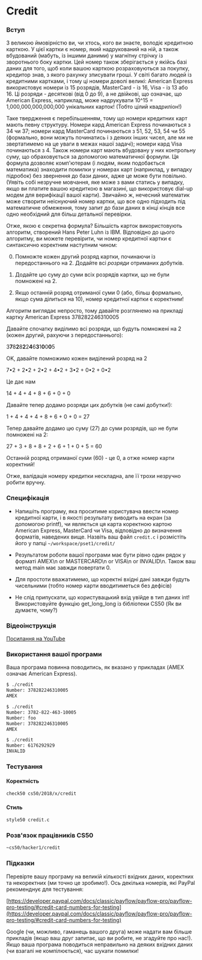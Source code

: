 # Credit

### Вступ

З великою ймовірністю ви, чи хтось, кого ви знаєте, володіє кредитною карткою. У цієї картки є номер, який надрукований на ній, а також
вбудований (мабуть, із іншими даними) у магнітну стрічку із зворотнього боку картки. Цей номер також зберігається у якійсь базі даних для того,
щоб коли вашою карткою розраховуються за покупку, кредитор знав, з якого рахунку зписувати гроші. У світі багато людей із кредитними картками,
і тому ці номери доволі великі: American Express використовує номери із 15 розрядів, MasterCard - із 16, Visa - із 13 або 16. Ці розряди - 
десяткові (від 0 до 9), а не двійкові, що означає, що American Express, наприклад, може надрукувати 10^15 = 1,000,000,000,000,000 унікальних карток!
(Тобто цілий квадриліон!)

Таке твердження є перебільшенням, тому що номери кредитних карт мають певну структуру. Номери кард American Express починаються з 34 чи 37;
номери кард MasterCard починаються з 51, 52, 53, 54 чи 55 (формально, вони можуть починатись і з деяких інших чисел, але ми не 
звертатимемо на це уваги в межах нашої задачі); номери кард Visa починаються з 4. Також номери карт мають вбудовану у них контрольну суму,
що обраховується за допомогою математичної формули. Ця формула дозволяє комп'ютерам (і людям, яким подобається математика) знаходити помилки
у номерах карт (наприклад, у випадку підробок) без звернення до бази даних, адже це може бути повільно. (Уявіть собі незручне мовчання, яке
може з вами статись у випадку, якщо ви платите вашою кредиткою в магазині, що використовує dial-up модем для верифікації вашої карти).
Звичайно ж, нечесний математик може створити неіснуючий номер картки, що все одно підходить під математичне обмеження, тому запит до бази даних
в кінці кінців все одно необхідний для більш детальної перевірки.

Отже, якою є секретна формула? Більшість карток використовують алгоритм, створений  Hans Peter Luhn із IBM. Відповідно до цього алгоритму,
ви можете перевірити, чи номер кредитної картки є синтаксично коректним наступним чином:

0. Помножте кожен другий розряд картки, починаючи із передостаннього на 2. Додайте всі *розряди* отриманих добутків.

1. Додайте цю суму до суми всіх розрядів картки, що не були помножені на 2.

2. Якщо останній розряд отриманої суми 0 (або, більш формально, якщо сума ділиться на 10), номер кредитної картки є коректним!

Алгоритм виглядає непросто, тому давайте розглянемо на прикладі картку American Express 378282246310005

Давайте спочатку виділимо всі розряди, що будуть помножені на 2 (кожен другий, рахуючи з передостаннього):


3**7**8**2**8**2**2**4**6**3**1**0**0**0**5

OK, давайте помножимо кожен виділений розряд на 2

7•2 + 2•2 + 2•2 + 4•2 + 3•2 + 0•2 + 0•2

Це дає нам

14 + 4 + 4 + 8 + 6 + 0 + 0

Давайте тепер додамо розряди цих добутків (не самі добутки!):

1 + 4 + 4 + 4 + 8 + 6 + 0 + 0 = 27

Тепер давайте додамо цю суму (27) до суми розрядів, що не були помножені на 2:

27 + 3 + 8 + 8 + 2 + 6 + 1 + 0 + 5 = 60

Останній розряд отриманої суми (60) - це 0, а отже номер карти коректний!

Отже, валідація номеру кредитки нескладна, але її трохи незручно робити вручну.

### Специфікація

* Напишіть програму, яка проситиме користувача ввести номер кредитної карти, і в якості результату виводить на екран (за допомогою printf),
чи являється ця карта коректною картою American Express, MasterCard чи Visa, відповідно до визначення форматів, наведених вище.
Назвіть ваш файл `credit.c` і розмістіть його у папці
`~/workspace/pset1/credit/`

* Результатом роботи вашої програми має бути рівно один рядок у форматі AMEX\n or MASTERCARD\n or VISA\n or INVALID\n. Також ваш метод main 
має завжди повертати 0.

* Для простоти вважатимемо, що коректні вхідні дані завжди будуть чисельними (тобто номер карти вводитиметься без дефісів)

* Не слід припускати, що користувацький вхід увійде в тип даних int! Використовуйте функцію get_long_long із бібліотеки CS50 (Як ви думаєте, чому?)

### Відеоінструкція

[Посилання на YouTube](https://www.youtube.com/watch?v=06wNhN54P6k)

### Використання вашої програми

Ваша програма повинна поводитись, як вказано у прикладах (AMEX означає American Express).

``` bash
$ ./credit
Number: 378282246310005
AMEX
```

``` bash
$ ./credit
Number: 3782-822-463-10005
Number: foo
Number: 378282246310005
AMEX
```

``` bash
$ ./credit
Number: 6176292929
INVALID
```

### Тестування

#### Коректність

``` bash
check50 cs50/2018/x/credit
```

#### Стиль

``` bash
style50 credit.c
```

### Розв'язок працівників CS50

``` bash
~cs50/hacker1/credit
```

### Підказки

Перевірте вашу програму на великій кількості вхідних даних, коректних та некоректних (ми точно це зробимо!). Ось декілька номерів, 
які PayPal рекоменднує для тестування:

[https://developer.paypal.com/docs/classic/payflow/payflow-pro/payflow-pro-testing/#credit-card-numbers-for-testing](https://developer.paypal.com/docs/classic/payflow/payflow-pro/payflow-pro-testing/#credit-card-numbers-for-testing)

Google (чи, можливо, гаманець вашого друга) може надати вам більше прикладів (якщо ваш друг запитає, що ви робите, не згадуйте про нас!).
Якщо ваша програма поводиться неправильно на деяких вхідних даних (чи взагалі не компілюється), час шукати помилки!

